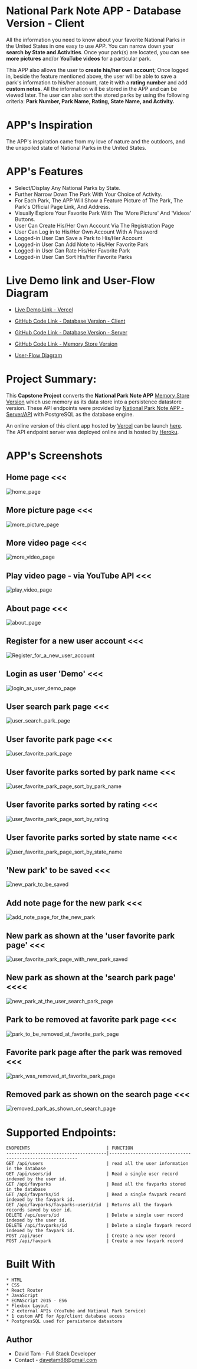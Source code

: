 # National Park Note APP - Database Version - Client

All the information you need to know about your favorite National Parks in the United States in one easy to use APP. You can narrow down your <b>search by State and Activities</b>. Once your park(s) are located, you can see <b>more pictures</b> and/or <b>YouTube videos</b> for a particular park.

<p>This APP also allows the user to <b>create his/her own account</b>; Once logged in, beside the feature mentioned above, the user will be able to save a park's information to his/her account, rate it with a <b>rating number</b> and add <b>custom notes</b>. All the information will be stored in the APP and can be viewed later. The user can also sort the stored parks by using the following criteria: <b>Park Number, Park Name, Rating, State Name, and  Activity.</b>

# APP's Inspiration

The APP's inspiration came from my love of nature and the outdoors, and the unspoiled state of National Parks in the United States.

# APP's Features

* Select/Display Any National Parks by State.
* Further Narrow Down The Park With Your Choice of Activity.
* For Each Park, The APP Will Show a Feature Picture of The Park, The Park's Official Page Link, And Address. 
* Visually Explore Your Favorite Park With The 'More Picture' And 'Videos' Buttons.
* User Can Create His/Her Own Account Via The Registration Page
* User Can Log in to His/Her Own Account With A Password
* Logged-in User Can Save a Park to His/Her Account
* Logged-in User Can Add Note to His/Her Favorite Park
* Logged-in User Can Rate His/Her Favorite Park
* Logged-in User Can Sort His/Her Favorite Parks


# Live Demo link and User-Flow Diagram

- [Live Demo Link - Vercel](https://national-park-note-app-client.vercel.app/)

- [GitHub Code Link - Database Version - Client](https://github.com/davetam88/Nation-Park-Note-App-Client)

- [GitHub Code Link - Database Version - Server](https://github.com/davetam88/Nation-Park-Note-App-Server)

- [GitHub Code Link - Memory Store Version](https://github.com/davetam88/National-Park-Note-App)

- [User-Flow Diagram](src/images/readme/user-flow.jpg)

# Project Summary:

This <b>Capstone Project</b> converts the <b>National Park Note APP</b> [Memory Store Version](https://github.com/davetam88/National-Park-Note-App) which use memory as its data store into a persistence datastore version. These API endpoints were provided by [National Park Note APP - Server/API](https://github.com/davetam88/Nation-Park-Note-App-Server) with PostgreSQL as the database engine.

An online version of this client app hosted by [Vercel](https://vercel.com) can be launch [here](https://national-park-note-app-client.vercel.app/). The API endpoint server was deployed online and is hosted by [Heroku](https://heroku.com).


# APP's Screenshots

## Home page <<<
![home_page](src/images/readme/home_page.jpg)

## More picture page <<<
![more_picture_page](src/images/readme/more_picture_page.jpg)

## More video page <<<
![more_video_page](src/images/readme/more_video_page.jpg)

## Play video page - via YouTube API <<< 
![play_video_page](src/images/readme/play_video_page.jpg)

## About page <<<
![about_page](src/images/readme/about_page.jpg)

## Register for a new user account <<<
![Register_for_a_new_user_account](src/images/readme/register_for_a_new_user_account.jpg)

## Login as user 'Demo' <<<
![login_as_user_demo_page](src/images/readme/login_as_user_demo_page.jpg)

## User search park page <<<
![user_search_park_page](src/images/readme/user_search_park_page.jpg)

## User favorite park page <<<
![user_favorite_park_page](src/images/readme/user_favorite_park_page.jpg)

## User favorite parks sorted by park name <<<
![user_favorite_park_page_sort_by_park_name](src/images/readme/user_favorite_park_page_sort_by_park_name.jpg)

## User favorite parks sorted by rating <<<
![user_favorite_park_page_sort_by_rating](src/images/readme/user_favorite_park_page_sort_by_rating.jpg)

## User favorite parks sorted by state name <<<
![user_favorite_park_page_sort_by_state_name](src/images/readme/user_favorite_park_page_sort_by_state_name.jpg)

## 'New park' to be saved <<<
![new_park_to_be_saved](src/images/readme/new_park_to_be_saved.jpg)

## Add note page for the new park <<<
![add_note_page_for_the_new_park](src/images/readme/add_note_page_for_the_new_park.jpg)

## New park as shown at the 'user favorite park page' <<<
![user_favorite_park_page_with_new_park_saved](src/images/readme/user_favorite_park_page_with_new_park_saved.jpg)

## New park as shown at the 'search park page' <<<<
![new_park_at_the_user_search_park_page](src/images/readme/new_park_at_the_user_search_park_page.jpg)

## Park to be removed at favorite park page <<<
![park_to_be_removed_at_favorite_park_page](src/images/readme/park_to_be_removed_at_favorite_park_page.jpg)

## Favorite park page after the park was removed <<<
![park_was_removed_at_favorite_park_page](src/images/readme/park_was_removed_at_favorite_park_page.jpg)

## Removed park as shown on the search page <<<
![removed_park_as_shown_on_search_page](src/images/readme/removed_park_as_shown_on_search_page.jpg)


# Supported Endpoints:
    ENDPOINTS                             | FUNCTION
    --------------------------------------|----------------------------------------------------------
    GET /api/users                        | read all the user information in the database
    GET /api/users/id                     | Read a single user record indexed by the user id.
    GET /api/favparks                     | Read all the favparks stored in the database
    GET /api/favparks/id                  | Read a single favpark record indexed by the favpark id.
    GET /api/favparks/favparks-userid/id  | Returns all the favpark records saved by user id.
    DELETE /api/users/id                  | Delete a single user record indexed by the user id.
    DELETE /api/favparks/id               | Delete a single favpark record indexed by the favpark id.
    POST /api/user                        | Create a new user record
    POST /api/favpark                     | Create a new favpark record


# Built With
```
* HTML
* CSS
* React Router
* JavaScript
* ECMAScript 2015 - ES6
* Flexbox Layout
* 2 external APIs (YouTube and National Park Service)
* 1 custom API for App/client database access
* PostgresSQL used for persistence datastore
```

## Author

* David Tam - Full Stack Developer
* Contact - <davetam88@gmail.com> 


